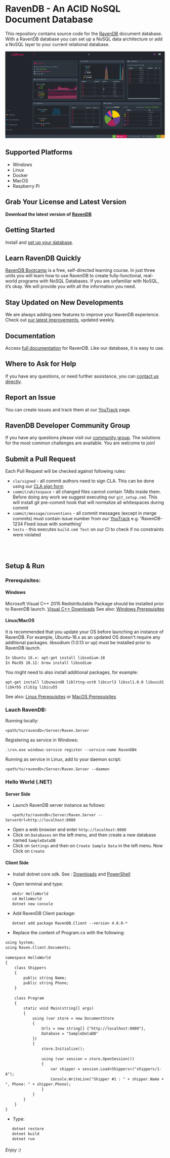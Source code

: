 # RavenDB - An ACID NoSQL Document Database
This repository contains source code for the [RavenDB](https://ravendb.net/) document database. With a RavenDB database you can set up a NoSQL data architecture or add a NoSQL layer to your current relational database.

![RavenDb Studio](docs/readmeScreenshot.png)

## Supported Platforms
- Windows
- Linux
- Docker
- MacOS
- Raspberry Pi

## Grab Your License and Latest Version
**Download the latest version of [RavenDB](https://ravendb.net/downloads#server/dev)**

## Getting Started
Install and [set up your database](https://ravendb.net/docs/article-page/latest/csharp/start/getting-started).

## Learn RavenDB Quickly
[RavenDB Bootcamp](https://ravendb.net/learn) is a free, self-directed learning course. In just three units you will learn how to use RavenDB to create fully-functional, real-world programs with NoSQL Databases. If you are unfamiliar with NoSQL, it’s okay. We will provide you with all the information you need.

## Stay Updated on New Developments
We are always adding new features to improve your RavenDB experience. Check out [our latest improvements](https://ravendb.net/docs/article-page/latest/csharp/start/whats-new), updated weekly.

## Documentation
Access [full documentation](https://ravendb.net/docs/article-page/latest/csharp) for RavenDB. Like our database, it is easy to use.

## Where to Ask for Help
If you have any questions, or need further assistance, you can [contact us directly](https://ravendb.net/contact).

## Report an Issue
You can create issues and track them at our [YouTrack](http://issues.hibernatingrhinos.com/) page.

## RavenDB Developer Community Group
If you have any questions please visit our [community group](http://groups.google.com/group/ravendb/). The solutions for the most common challenges are available. You are welcome to join!

## Submit a Pull Request
Each Pull Request will be checked against following rules:

- `cla/signed` - all commit authors need to sign CLA. This can be done using our [CLA sign form](http://ravendb.net/contributors/cla/sign)
- `commit/whitespace` - all changed files cannot contain TABs inside them. Before doing any work we suggest executing our `git_setup.cmd`. This will install git pre-commit hook that will normalize all whitespaces during commit
- `commit/message/conventions` - all commit messages (except in merge commits) must contain issue number from our [YouTrack](http://issues.hibernatingrhinos.com) e.g. 'RavenDB-1234 Fixed issue with something'
- `tests` - this executes `build.cmd Test` on our CI to check if no constraints were violated

 <br><br>

## Setup & Run
### Prerequisites:

#### Windows
Microsoft Visual C++ 2015 Redistributable Package should be installed prior to RavenDB launch.
[Visual C++ Downloads](https://support.microsoft.com/en-us/help/2977003/the-latest-supported-visual-c-downloads)
See also: [Windows Prerequisites](https://docs.microsoft.com/en-us/dotnet/core/windows-prerequisites)

#### Linux/MacOS
It is recommended that you update your OS before launching an instance of RavenDB.
For example, Ubuntu-16.x as an updated OS doesn't require any additional packages.
libsodium (1.0.13 or up) must be installed prior to RavenDB launch.
```
In Ubuntu 16.x: apt-get install libsodium-18
In MacOS 10.12: brew install libsodium
```
You might need to also install additional packages, for example:
```
apt-get install libunwind8 liblttng-ust0 libcurl3 libssl1.0.0 libuuid1 libkrb5 zlib1g libicu55
```

See also: [Linux Prerequisites](https://docs.microsoft.com/en-us/dotnet/core/linux-prerequisites) or [MacOS Prerequisites](https://docs.microsoft.com/en-us/dotnet/core/macos-prerequisites)

### Lauch RavenDB:
Running locally:
```
<path/to/ravendb>/Server/Raven.Server
```

Registering as service in Windows:
```
.\rvn.exe windows-service register --service-name RavenDB4
```

Running as service in Linux, add to your daemon script:
```
<path/to/ravendb>/Server/Raven.Server --daemon
```

### Hello World (.NET)

#### Server Side

- Launch RavenDB server instance as follows:
```
   <path/to/ravendb>/Server/Raven.Server --ServerUrl=http://localhost:8080
```

- Open a web browser and enter `http://localhost:8080`
- Click on `Databases` on the left menu, and then create a new database named `SampleDataDB`
- Click on `Settings` and then on `Create Sample Data` in the left menu. Now Click on `Create`

#### Client Side

- Install dotnet core sdk. See : [Downloads](https://www.microsoft.com/net/download) and [PowerShell](https://github.com/PowerShell/PowerShell/releases)

- Open terminal and type:

```
   mkdir HelloWorld
   cd HelloWorld
   dotnet new console
```

- Add RavenDB Client package:

```
   dotnet add package RavenDB.Client --version 4.0.0-*
```

- Replace the content of Program.cs with the following:
```
using System;
using Raven.Client.Documents;

namespace HelloWorld
{
    class Shippers
    {
        public string Name;
        public string Phone;
    }
    
    class Program
    {
        static void Main(string[] args)
        {
            using (var store = new DocumentStore
            {
                Urls = new string[] {"http://localhost:8080"},
                Database = "SampleDataDB"
            })
            {
                store.Initialize();

                using (var session = store.OpenSession())
                {
                    var shipper = session.Load<Shippers>("shippers/1-A");
                    Console.WriteLine("Shipper #1 : " + shipper.Name + ", Phone: " + shipper.Phone);
                }
            }
        }
    }
}
```

- Type:
```
   dotnet restore
   dotnet build
   dotnet run
```

###### Enjoy :)
